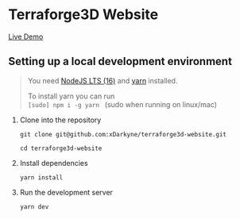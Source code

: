 <div>
  <h1>Terraforge3D Website</h1>
</div>

[Live Demo](https://xdarkyne.github.io/terraforge3d-website/)

## Setting up a local development environment

> You need [NodeJS LTS (16)][nodejs] and [yarn][yarn] installed.
>
> To install yarn you can run <br> `[sudo] npm i -g yarn ` (sudo when running on linux/mac)

1. Clone into the repository

   `git clone git@github.com:xDarkyne/terraforge3d-website.git`
   
   `cd terraforge3d-website`

2. Install dependencies

   `yarn install`

3. Run the development server

   `yarn dev`

[nodejs]: https://nodejs.org/en/
[yarn]: https://classic.yarnpkg.com/lang/en/
